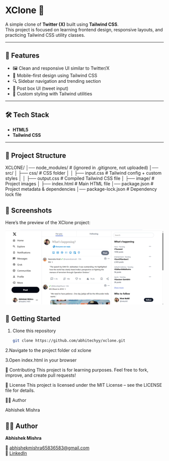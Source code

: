 # XClone 🚀


A simple clone of **Twitter (X)** built using **Tailwind CSS**.  
This project is focused on learning frontend design, responsive layouts, and practicing Tailwind CSS utility classes.

---

## 📌 Features
- 🖼️ Clean and responsive UI similar to Twitter/X  
- 📱 Mobile-first design using Tailwind CSS  
- 🔍 Sidebar navigation and trending section  
- 📝 Post box UI (tweet input)  
- 🎨 Custom styling with Tailwind utilities  

---

## 🛠️ Tech Stack
- **HTML5**  
- **Tailwind CSS**   

---

## 📂 Project Structure
XCLONE/
│── node_modules/           # (ignored in .gitignore, not uploaded)
│── src/
│   ├── css/                # CSS folder
│   │   ├── input.css       # Tailwind config + custom styles
│   │   ├── output.css      # Compiled Tailwind CSS file
│   ├── image/              # Project images
│   ├── index.html          # Main HTML file
│── package.json            # Project metadata & dependencies
│── package-lock.json       # Dependency lock file

## 📸 Screenshots

Here’s the preview of the XClone project:

![XClone Screenshot](./image/output.png)

## 🚀 Getting Started
1. Clone this repository  
   ```bash
   git clone https://github.com/abhitechyy/xclone.git

2.Navigate to the project folder
cd xclone

3.Open index.html in your browser

🤝 Contributing
This project is for learning purposes. Feel free to fork, improve, and create pull requests!

📜 License
This project is licensed under the MIT License – see the LICENSE
 file for details.
 
👨‍💻 Author

Abhishek Mishra

## 👨‍💻 Author
**Abhishek Mishra**  

📧 [abhishekmishra65836583@gmail.com](mailto:abhishekmishra65836583@gmail.com)  
🔗 [LinkedIn](https://www.linkedin.com/in/abhishekmishra6583)
